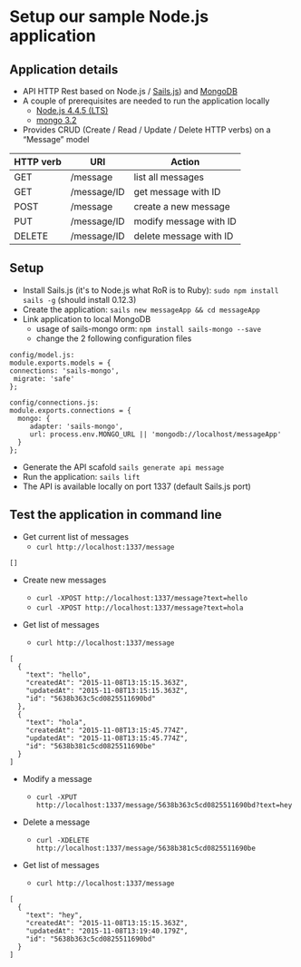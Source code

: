# Setup our sample Node.js application

## Application details

* API HTTP Rest based on Node.js / [Sails.js](sailsjs.org)) and [MongoDB](https://www.mongodb.com/)
* A couple of prerequisites are needed to run the application locally
  * [Node.js 4.4.5 (LTS)](https://nodejs.org/en/)
  * [mongo 3.2](https://docs.mongodb.org/manual/installation/)
* Provides CRUD (Create / Read / Update / Delete HTTP verbs) on a “Message” model

HTTP verb | URI | Action
----------| --- | ------
GET | /message | list all messages
GET | /message/ID | get message with ID
POST | /message | create a new message
PUT | /message/ID | modify message with ID
DELETE | /message/ID | delete message with ID

## Setup

* Install Sails.js (it's to Node.js what RoR is to Ruby): ```sudo npm install sails -g``` (should install 0.12.3)
* Create the  application:  ```sails new messageApp && cd messageApp```
* Link application to local MongoDB
  * usage of sails-mongo orm: ```npm install sails-mongo --save```
  * change the 2 following configuration files

```
config/model.js:
module.exports.models = {
connections: 'sails-mongo',
 migrate: 'safe'
};
```

```
config/connections.js:
module.exports.connections = {
  mongo: {
     adapter: 'sails-mongo',
     url: process.env.MONGO_URL || 'mongodb://localhost/messageApp'
  }
};
```

* Generate the API scafold  ```sails generate api message```
* Run the application: ```sails lift```
* The API is available locally on port 1337 (default Sails.js port)

## Test the application in command line

* Get current list of messages
  * ```curl http://localhost:1337/message```

```
[]
```

* Create new messages
  * ```curl -XPOST http://localhost:1337/message?text=hello```
  * ```curl -XPOST http://localhost:1337/message?text=hola```
  
* Get list of messages
  * ```curl http://localhost:1337/message```

```
[
  {
    "text": "hello",
    "createdAt": "2015-11-08T13:15:15.363Z",
    "updatedAt": "2015-11-08T13:15:15.363Z",
    "id": "5638b363c5cd0825511690bd" 
  },
  {
    "text": "hola",
    "createdAt": "2015-11-08T13:15:45.774Z",
    "updatedAt": "2015-11-08T13:15:45.774Z",
    "id": "5638b381c5cd0825511690be"
  }
]
```
* Modify a message
  * ```curl -XPUT http://localhost:1337/message/5638b363c5cd0825511690bd?text=hey```

* Delete a message
  * ```curl -XDELETE http://localhost:1337/message/5638b381c5cd0825511690be```

* Get list of messages
  * ```curl http://localhost:1337/message```

```
[
  {
    "text": "hey",
    "createdAt": "2015-11-08T13:15:15.363Z",
    "updatedAt": "2015-11-08T13:19:40.179Z",
    "id": "5638b363c5cd0825511690bd"
  }
]
```
